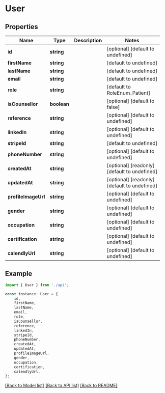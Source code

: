 # User


## Properties

Name | Type | Description | Notes
------------ | ------------- | ------------- | -------------
**id** | **string** |  | [optional] [default to undefined]
**firstName** | **string** |  | [default to undefined]
**lastName** | **string** |  | [default to undefined]
**email** | **string** |  | [default to undefined]
**role** | **string** |  | [default to RoleEnum_Patient]
**isCounsellor** | **boolean** |  | [optional] [default to false]
**reference** | **string** |  | [optional] [default to undefined]
**linkedIn** | **string** |  | [optional] [default to undefined]
**stripeId** | **string** |  | [default to undefined]
**phoneNumber** | **string** |  | [optional] [default to undefined]
**createdAt** | **string** |  | [optional] [readonly] [default to undefined]
**updatedAt** | **string** |  | [optional] [readonly] [default to undefined]
**profileImageUrl** | **string** |  | [optional] [default to undefined]
**gender** | **string** |  | [optional] [default to undefined]
**occupation** | **string** |  | [optional] [default to undefined]
**certification** | **string** |  | [optional] [default to undefined]
**calendlyUrl** | **string** |  | [optional] [default to undefined]

## Example

```typescript
import { User } from './api';

const instance: User = {
    id,
    firstName,
    lastName,
    email,
    role,
    isCounsellor,
    reference,
    linkedIn,
    stripeId,
    phoneNumber,
    createdAt,
    updatedAt,
    profileImageUrl,
    gender,
    occupation,
    certification,
    calendlyUrl,
};
```

[[Back to Model list]](../README.md#documentation-for-models) [[Back to API list]](../README.md#documentation-for-api-endpoints) [[Back to README]](../README.md)
